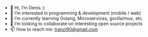 - 👋 Hi, I’m Denis :)
- 👀 I’m interested in programming & development (mobile / web)
- 🌱 I’m currently learning Golang, Microservices, gorilla/mux, etc.
- 💞️ I’m looking to collaborate on interesting open source projects
- 📫 How to reach me: tranzi90@gmail.com

<!---
tranzi90/tranzi90 is a ✨ special ✨ repository because its `README.md` (this file) appears on your GitHub profile.
You can click the Preview link to take a look at your changes.
--->

